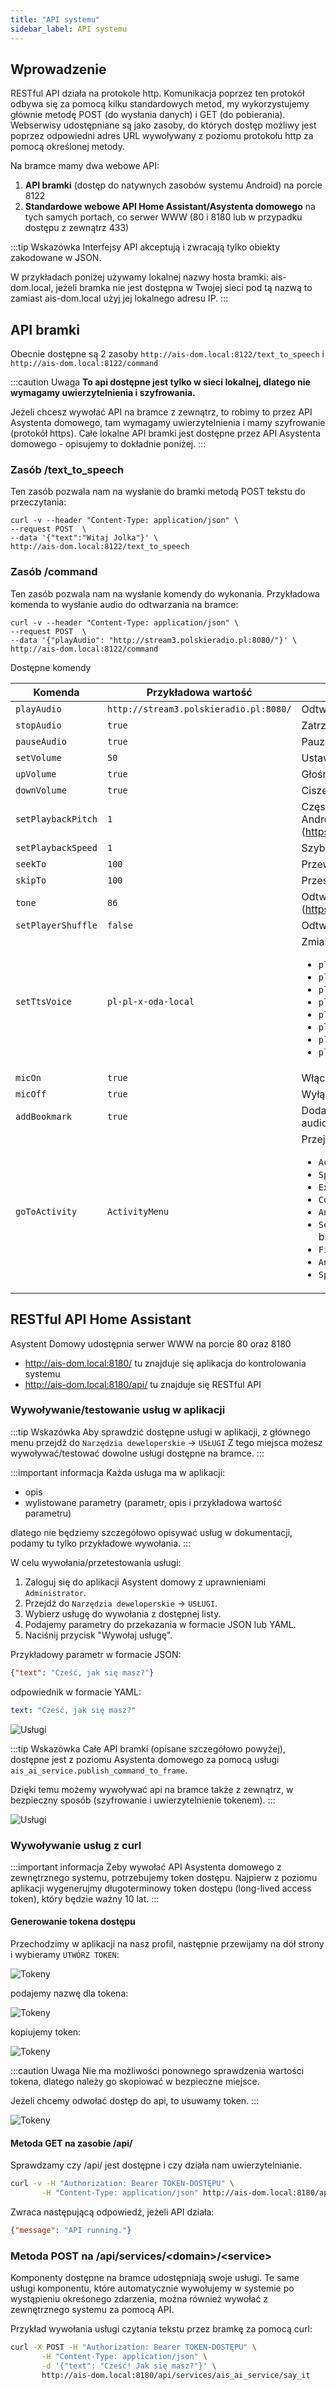 ```yaml
---
title: "API systemu"
sidebar_label: API systemu
---
```



## Wprowadzenie

RESTful API działa na protokole http. Komunikacja poprzez ten protokół odbywa się za pomocą kilku standardowych metod, my wykorzystujemy głównie metodę POST (do wysłania danych) i GET (do pobierania). Webserwisy udostępniane są jako zasoby, do których dostęp możliwy jest poprzez odpowiedni adres URL wywoływany z poziomu protokołu http za pomocą określonej metody.

Na bramce mamy dwa webowe API:

1. **API bramki** (dostęp do natywnych zasobów systemu Android) na porcie 8122
2. **Standardowe webowe API Home Assistant/Asystenta domowego** na tych samych portach, co serwer WWW (80 i 8180 lub w przypadku dostępu z zewnątrz 433)  

:::tip Wskazówka
Interfejsy API akceptują i zwracają tylko obiekty zakodowane w JSON.

W przykładach poniżej używamy lokalnej nazwy hosta bramki: ais-dom.local, jeżeli bramka nie jest dostępna w Twojej sieci pod tą nazwą to zamiast ais-dom.local użyj jej lokalnego adresu IP.
:::
## API bramki

Obecnie dostępne są 2 zasoby `http://ais-dom.local:8122/text_to_speech` i `http://ais-dom.local:8122/command`

:::caution Uwaga
**To api dostępne jest tylko w sieci lokalnej, dlatego nie wymagamy uwierzytelnienia i szyfrowania.**

Jeżeli chcesz wywołać API na bramce z zewnątrz, to robimy to przez API Asystenta domowego, tam wymagamy uwierzytelnienia i mamy szyfrowanie (protokół https). Całe lokalne API bramki jest dostępne przez API Asystenta domowego - opisujemy to dokładnie poniżej.
:::


### Zasób /text_to_speech

Ten zasób pozwala nam na wysłanie do bramki metodą POST tekstu do przeczytania:

```
curl -v --header "Content-Type: application/json" \
--request POST  \
--data '{"text":"Witaj Jolka"}' \
http://ais-dom.local:8122/text_to_speech
```

### Zasób /command

Ten zasób pozwala nam na wysłanie komendy do wykonania. Przykładowa komenda to wysłanie audio do odtwarzania na bramce:

```
curl -v --header "Content-Type: application/json" \
--request POST  \
--data '{"playAudio": "http://stream3.polskieradio.pl:8080/"}' \
http://ais-dom.local:8122/command
```

Dostępne komendy

| Komenda | Przykładowa wartość | Opis |
| --- | --- | --- |
| `playAudio` | `http://stream3.polskieradio.pl:8080/` | Odtwarzanie audio/video |
| `stopAudio` | `true` | Zatrzymanie odtwarzacza |
| `pauseAudio` | `true` | Pauza odtwarzacza |
| `setVolume` | `50` | Ustawienie głośności odtwarzacza od 0 do 100 |
| `upVolume` | `true` | Głośniej, to samo co naciśnięcie przycisku w pilocie |
| `downVolume` | `true` | Ciszej, to samo co naciśnięcie przycisku w pilocie |
| `setPlaybackPitch` | `1` | Częstotliwość audio, szczegóły w [dokumentacji PlaybackParams Android] (https://developer.android.com/reference/android/media/PlaybackParams) |
| `setPlaybackSpeed` | `1` | Szybkość odtwarzania |
| `seekTo` | `100` | Przewiń do pozycji w Milisekundach (ms) |
| `skipTo` | `100` | Przeskocz do pozycji w Milisekundach (ms) |
| `tone` | `86` | Odtworzenie tonu , szczegóły w [dokumentacji ToneGenerator Android] (https://developer.android.com/reference/android/media/ToneGenerator) |
| `setPlayerShuffle` | `false` | Odtwarzanie losowe, przydatne przy Spotify |
| `setTtsVoice` | `pl-pl-x-oda-local` | Zmiana głosu asystenta, dostępne opcje to:<ul><li>`pl-pl-x-oda-network` - "Jola online",</li><li>`pl-pl-x-oda-local` - "Jola lokalnie",</li><li>`pl-pl-x-oda#female_1-local` - "Celina",</li><li>`pl-pl-x-oda#female_2-local` - "Anżela",</li><li>`pl-pl-x-oda#female_3-local` - "Asia",</li><li>`pl-pl-x-oda#male_1-local` - "Sebastian",</li><li>`pl-pl-x-oda#male_2-local` - "Bartek",</li><li>`pl-pl-x-oda#male_3-local` - "Andrzej"</li></ul> |
| `micOn` | `true` | Włączenie mikrofonu |
| `micOff` | `true` | Wyłączenie mikrofonu |
| `addBookmark` | `true` | Dodanie zakładki do odtwarzanych multimediów, przydatne przy audiobookach |
| `goToActivity` | `ActivityMenu` | Przejście do aktywności (ekranu na bramce). Dostępne opcje to:<ul><li>`ActivityMenu` - "Aktywność menu - sterowanie na monitorze",</li><li>`SplashScreenActivity` - "Sterowanie bez monitora",</li><li>`ExoPlayerActivity` - "Aktywność odtwarzacz multimediów",</li><li>`ConsoleActivity` - "Konsola Asystenta domowego", </li><li>`AndroidSettingsActivity` - "Ustawienia systemu Android",</li><li>`SettingsActivity`  - "Ustawienia Serwisu Asystent domowy na bramce",</li><li>`FilesActivity` - "Aplikacja menedżer plików na bramce",</li><li>`AndroidWifiActivity` - "Ustawienia WiFi w systemie Android",</li><li>`SpotifyActivity` - "Przejście do aplikacji Spotify"</li></ul>  |



## RESTful API Home Assistant

Asystent Domowy udostępnia serwer WWW na porcie 80 oraz 8180

* http://ais-dom.local:8180/ tu znajduje się aplikacja do kontrolowania systemu
* http://ais-dom.local:8180/api/ tu znajduje się RESTful API


### Wywoływanie/testowanie usług w aplikacji

:::tip Wskazówka
Aby sprawdzić dostępne usługi w aplikacji, z głównego menu przejdź do `Narzędzia deweloperskie` -> `USŁUGI` Z tego miejsca możesz wywoływać/testować dowolne usługi dostępne na bramce.
:::

:::important informacja
Każda usługa ma w aplikacji:
- opis
- wylistowane parametry (parametr, opis i przykładowa wartość parametru)

dlatego nie będziemy szczegółowo opisywać usług w dokumentacji, podamy tu tylko przykładowe wywołania.
:::

W celu wywołania/przetestowania usługi:

1. Zaloguj się do aplikacji Asystent domowy z uprawnieniami `Administrator`.
2. Przejdź do `Narzędzia deweloperskie` -> `USŁUGI`.
3. Wybierz usługę do wywołania z dostępnej listy.
4. Podajemy parametry do przekazania w formacie JSON lub YAML.
5. Naciśnij przycisk "Wywołaj usługę".

Przykładowy parametr w formacie JSON:
```json
{"text": "Cześć, jak się masz?"}
```

odpowiednik w formacie YAML:
```yaml
text: "Cześć, jak się masz?"
```

![Usługi](/img/en/frontend/services_1.png)

:::tip Wskazówka
Całe API bramki (opisane szczegółowo powyżej), dostępne jest z poziomu Asystenta domowego za pomocą usługi `ais_ai_service.publish_command_to_frame`.

Dzięki temu możemy wywoływać api na bramce także z zewnątrz, w bezpieczny sposób (szyfrowanie i uwierzytelnienie tokenem).
:::

![Usługi](/img/en/frontend/services_2.png)


### Wywoływanie usług z curl

:::important informacja
Żeby wywołać API Asystenta domowego z zewnętrznego systemu, potrzebujemy token dostępu.
Najpierw z poziomu aplikacji wygenerujmy długoterminowy token dostępu (long-lived access token), który będzie ważny 10 lat.
:::

#### Generowanie tokena dostępu

Przechodzimy w aplikacji na nasz profil, następnie przewijamy na dół strony i wybieramy `UTWÓRZ TOKEN`:

![Tokeny](/img/en/frontend/tokens_1.png)

podajemy nazwę dla tokena:

![Tokeny](/img/en/frontend/tokens_2.png)

kopiujemy token:

![Tokeny](/img/en/frontend/tokens_3.png)

:::caution Uwaga
Nie ma możliwości ponownego sprawdzenia wartości tokena, dlatego należy go skopiować w bezpieczne miejsce.

Jeżeli chcemy odwołać dostęp do api, to usuwamy token.
:::

![Tokeny](/img/en/frontend/tokens_4.png)


#### Metoda GET na zasobie /api/

Sprawdzamy czy /api/ jest dostępne i czy działa nam uwierzytelnianie.

```bash
curl -v -H "Authorization: Bearer TOKEN-DOSTĘPU" \
       -H "Content-Type: application/json" http://ais-dom.local:8180/api/
```


Zwraca następującą odpowiedź, jeżeli API działa:

```json
{"message": "API running."}
```


### Metoda POST na /api/services/&lt;domain>/&lt;service>

Komponenty dostępne na bramce udostępniają swoje usługi. Te same usługi komponentu, które automatycznie wywołujemy w systemie po wystąpieniu okreśonego zdarzenia, można również wywołać z zewnętrznego systemu za pomocą API.


Przykład wywołania usługi czytania tekstu przez bramkę za pomocą curl:

```bash
curl -X POST -H "Authorization: Bearer TOKEN-DOSTĘPU" \
       -H "Content-Type: application/json" \
       -d '{"text": "Cześć! Jak się masz?"}' \
       http://ais-dom.local:8180/api/services/ais_ai_service/say_it
```
